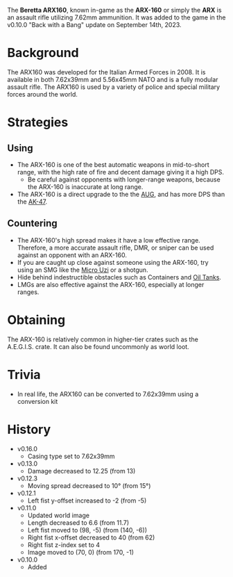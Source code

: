 The **Beretta ARX160**, known in-game as the **ARX-160** or simply the **ARX** is an assault rifle utilizing 7.62mm ammunition. It was added to the game in the v0.10.0 "Back with a Bang" update on September 14th, 2023.

# Background

The ARX160 was developed for the Italian Armed Forces in 2008. It is available in both 7.62x39mm and 5.56x45mm NATO and is a fully modular assault rifle. The ARX160 is used by a variety of police and special military forces around the world.

# Strategies

## Using

- The ARX-160 is one of the best automatic weapons in mid-to-short range, with the high rate of fire and decent damage giving it a high DPS.
  - Be careful against opponents with longer-range weapons, because the ARX-160 is inaccurate at long range.
- The ARX-160 is a direct upgrade to the the [AUG](/weapons/guns/aug), and has more DPS than the [AK-47](/weapons/guns/ak47).

## Countering

- The ARX-160's high spread makes it have a low effective range. Therefore, a more accurate assault rifle, DMR, or sniper can be used against an opponent with an ARX-160.
- If you are caught up close against someone using the ARX-160, try using an SMG like the [Micro Uzi](/weapons/guns/micro_uzi) or a shotgun.
- Hide behind indestructible obstacles such as Containers and [Oil Tanks](/obstacles/oil_tank).
- LMGs are also effective against the ARX-160, especially at longer ranges.

# Obtaining

The ARX-160 is relatively common in higher-tier crates such as the A.E.G.I.S. crate. It can also be found uncommonly as world loot.

# Trivia

- In real life, the ARX160 can be converted to 7.62x39mm using a conversion kit

# History

- v0.16.0
  - Casing type set to 7.62x39mm
- v0.13.0
  - Damage decreased to 12.25 (from 13)
- v0.12.3
  - Moving spread decreased to 10° (from 15°)
- v0.12.1
  - Left fist y-offset increased to -2 (from -5)
- v0.11.0
  - Updated world image
  - Length decreased to 6.6 (from 11.7)
  - Left fist moved to (98, -5) (from  (140, -6))
  - Right fist x-offset decreased to 40 (from 62)
  - Right fist z-index set to 4
  - Image moved to (70, 0) (from 170, -1)
- v0.10.0
  - Added
